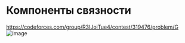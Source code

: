 # Компоненты связности
https://codeforces.com/group/R3IJoiTue4/contest/319476/problem/G
![image](https://github.com/OrlovAlexey/Olympiad-programming/assets/33424589/25b9925a-b6f2-4064-9fae-3aae2864a413)

